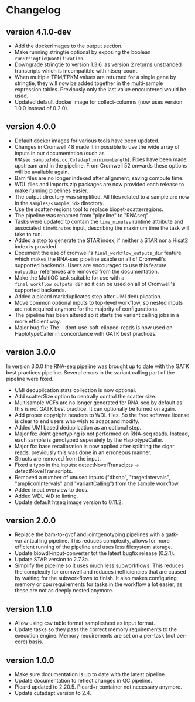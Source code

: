 Changelog
==========

<!--
Newest changes should be on top.

This document is user facing. Please word the changes in such a way
that users understand how the changes affect the new version.
-->

version 4.1.0-dev
-----------------
+ Add the dockerImages to the output section.
+ Make running stringtie optional by exposing the boolean
  `runStringtieQuantification`.
+ Downgrade stringtie to version 1.3.6, as version 2 returns unstranded
  transcripts which is incompatible with htseq-count.
+ When multiple TPM/FPKM values are returned for a single gene by
  stringtie, they will now be added together in the multi-sample
  expression tables. Previously only the last value encountered would be
  used.
+ Updated default docker image for collect-columns (now uses version 1.0.0
  instead of 0.2.0).

version 4.0.0
-----------------
+ Default docker images for various tools have been updated.
+ Changes in Cromwell 48 made it impossible to use the wide array of inputs
  in our documentation (such as
  `RNAseq.sampleJobs.qc.Cutadapt.minimumLength`). Fixes have been made
  upstream and in the pipeline. From Cromwell 52 onwards these options will be
  available again.
+ Bam files are no longer indexed after alignment, saving compute time.
+ WDL files and imports zip packages are now provided each release to make
  running pipelines easier.
+ The output directory was simplified. All files related to a sample are now
  in the `samples/<sample_id>` directory.
+ Use the scatter-regions tool to replace biopet-scatterregions.
+ The pipeline was renamed from "pipeline" to "RNAseq".
+ Tasks were updated to contain the `time_minutes` runtime attribute and
  associated `timeMinutes` input, describing the maximum time the task will
  take to run.
+ Added a step to generate the STAR index, if neither a STAR nor a Hisat2
  index is provided.
+ Document the use of cromwell's `final_workflow_outputs_dir` feature which
  makes the RNA-seq pipeline usable on all of Cromwell's supported backends.
  Users are encouraged to use this feature. `outputDir` references are 
  removed from the documentation.
+ Make the MultiQC task suitable for use with a `final_workflow_outputs_dir`
  so it can be used on all of Cromwell's supported backends.
+ Added a picard markduplicates step after UMI deduplication.
+ Move common optional inputs to top-level workflow, so nested inputs are not
  required anymore for the majority of configurations.
+ The pipeline has been altered so it starts the variant calling jobs in a
  more efficient way.
+ Major bug fix: The --dont-use-soft-clipped-reads is now used on
  HaplotypeCaller in concordance with GATK best practices.

version 3.0.0
-----------------
In version 3.0.0 the RNA-seq pipeline was brought up to date with the
GATK best practices pipeline. Several errors in the variant calling part of
the pipeline were fixed.

+ UMI deduplication stats collection is now optional.
+ Add scatterSize option to centrally control the scatter size.
+ Multisample VCFs are no longer generated for RNA-seq by default as this is
  not GATK best practice. It can optionally be turned on again.
+ Add proper copyright headers to WDL files. So the free software license
  is clear to end users who wish to adapt and modify.
+ Added UMI based deduplication as an optional step.
+ Major fix: Joint genotyping is not performed on RNA-seq reads. Instead, each
  sample is genotyped seperately by the HaplotypeCaller.
+ Major fix: base recalibration is now applied after splitting the cigar reads.
  previously this was done in an erroneous manner.
+ Structs are removed from the input.
+ Fixed a typo in the inputs: detectNovelTranscipts -> detectNovelTranscripts.
+ Removed a number of unused inputs ("dbsnp", "targetIntervals",
  "ampliconIntervals" and "variantCalling") from the sample workflow.
+ Added input overview to docs.
+ Added WDL-AID to linting.
+ Update default htseq image version to 0.11.2.

version 2.0.0
---------------------------
+ Replace the bam-to-gvcf and jointgenotyping pipelines with a
  gatk-variantcalling pipeline. This reduces complexity, allows for
  more efficient running of the pipeline and uses less filesystem
  storage.
+ Update biowdl-input-converter tot the latest bugfix release (0.2.1).
+ Update STAR version to 2.7.3a.
+ Simplify the pipeline so it uses much less subworkflows. This reduces
  the complexity for cromwell and reduces inefficiencies that are caused
  by waiting for the subworkflows to finish.
  It also makes configuring memory or cpu requirements for tasks in the
  workflow a lot easier, as these are not as deeply nested anymore.

version 1.1.0
---------------------------
+ Allow using csv table format samplesheet as input format.
+ Update tasks so they pass the correct memory requirements to the
  execution engine. Memory requirements are set on a per-task (not
  per-core) basis.

version 1.0.0
---------------------------
+ Make sure documentation is up to date with the latest pipeline.
+ Update documentation to reflect changes in QC pipeline.
+ Picard updated to 2.20.5. Picard+r container not necessary anymore.
+ Update cutadapt version to 2.4.
